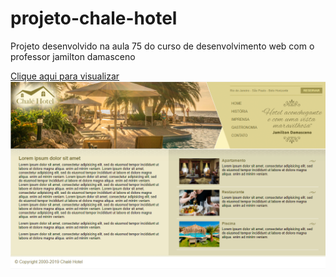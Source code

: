 # projeto-chale-hotel
Projeto desenvolvido na aula 75 do curso de desenvolvimento web com o professor jamilton damasceno

<a href="https://geffersoncosta.github.io/projeto-chale-hotel/" target="_Blank">Clique aqui para visualizar</a>
<img src="https://github.com/GeffersonCosta/projeto-chale-hotel/blob/main/imagens/foto1.png">

